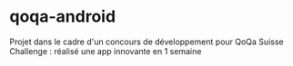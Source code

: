 # qoqa-android

Projet dans le cadre d'un concours de développement pour QoQa Suisse
Challenge : réalisé une app innovante en 1 semaine
